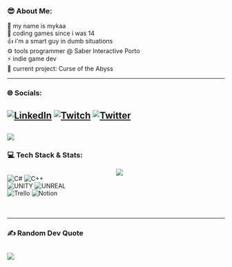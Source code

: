 ### 😎 About Me:
👀 my name is mykaa<br>💾 coding games since i was 14<br>👍 i'm a smart guy in dumb situations<br>⚙️ tools programmer @ Saber Interactive Porto<br>⚡ indie game dev<br>🌱 current project: Curse of the Abyss

-----
### 🌐 Socials:
[![LinkedIn](https://img.shields.io/badge/LinkedIn-%230077B5.svg?logo=linkedin&logoColor=white)](https://linkedin.com/in/mykaa) [![Twitch](https://img.shields.io/badge/Twitch-%239146FF.svg?logo=Twitch&logoColor=white)](https://twitch.tv/mynameismyka) [![Twitter](https://img.shields.io/badge/Twitter-%231DA1F2.svg?logo=Twitter&logoColor=white)](https://twitter.com/mykaadev) 
-----
[![](https://visitcount.itsvg.in/api?id=mmykaa&icon=8&color=12)](https://visitcount.itsvg.in)
-----
### 💻 Tech Stack & Stats:


    
<div style="width: 100%;">
<div style="width: 50%; height: 100px; float: left;">
        
![C#](https://img.shields.io/badge/c%23-%23239120.svg?style=for-the-badge&logo=c-sharp&logoColor=white) ![C++](https://img.shields.io/badge/c++-%2300599C.svg?style=for-the-badge&logo=c%2B%2B&logoColor=white) 
<br/> ![UNITY](https://img.shields.io/badge/Unity-%2320232a.svg?style=for-the-badge&logo=unity&logoColor=white)  ![UNREAL](https://img.shields.io/badge/unreal-%2320232a.svg?style=for-the-badge&logo=unreal-engine&logoColor=white) 
<br/> ![Trello](https://img.shields.io/badge/Trello-%23026AA7.svg?style=for-the-badge&logo=Trello&logoColor=white) ![Notion](https://img.shields.io/badge/Notion-%23000000.svg?style=for-the-badge&logo=notion&logoColor=white)

</div>
<div style="margin-left: 50%; height: 100px;"> 
  
![](https://github-readme-stats.vercel.app/api/top-langs/?username=mykaadev&theme=dark&hide_border=true&include_all_commits=true&count_private=false&layout=compact)

</div>
</div>

  
-----
### ✍️ Random Dev Quote
![](https://quotes-github-readme.vercel.app/api?type=horizontal&theme=dark)
-----

<!--
**mmykaa/mmykaa** is a ✨ _special_ ✨ repository because its `README.md` (this file) appears on your GitHub profile.

Here are some ideas to get you started:

- 🔭 I’m currently working on ...
- 🌱 I’m currently learning ...
- 👯 I’m looking to collaborate on ...
- 🤔 I’m looking for help with ...
- 💬 Ask me about ...
- 📫 How to reach me: ...
- 😄 Pronouns: ...
- ⚡ Fun fact: ...
-->

